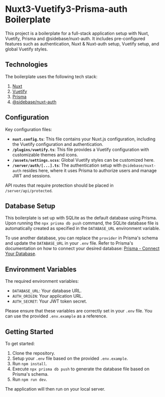 # Nuxt3-Vuetify3-Prisma-auth Boilerplate

This project is a boilerplate for a full-stack application setup with Nuxt, Vuetify, Prisma and @sidebase/nuxt-auth. It includes pre-configured features such as authentication, Nuxt & Nuxt-auth setup, Vuetify setup, and global Vuetify styles.

## Technologies

The boilerplate uses the following tech stack:

1. [Nuxt](https://nuxt.com/docs/getting-started/configuration)
2. [Vuetify](https://vuetifyjs.com/en/getting-started/installation/)
3. [Prisma](https://www.prisma.io/docs/getting-started/setup-prisma/start-from-scratch/relational-databases/connect-your-database-typescript-postgresql)
4. [@sidebase/nuxt-auth](https://sidebase.io/nuxt-auth/v0.6/getting-started/quick-start)

## Configuration

Key configuration files:

- **`nuxt.config.ts`**: This file contains your Nuxt.js configuration, including the Vuetify configuration and authentication.
- **`/plugins/vuetify.ts`**: This file provides a Vuetify configuration with customizable themes and icons.
- **`/assets/settings.scss`**: Global Vuetify styles can be customized here.
- **`/server/auth/[...].ts`**: The authentication setup with `@sidebase/nuxt-auth` resides here, where it uses Prisma to authorize users and manage JWT and sessions.

API routes that require protection should be placed in `/server/api/protected`.

## Database Setup

This boilerplate is set up with SQLite as the default database using Prisma. Upon running the `npx prisma db push` command, the SQLite database file is automatically created as specified in the `DATABASE_URL` environment variable.

To use another database, you can replace the `provider` in Prisma's schema and update the `DATABASE_URL` in your `.env` file. Refer to Prisma's documentation on how to connect your desired database: [Prisma - Connect Your Database](https://www.prisma.io/docs/getting-started/setup-prisma/start-from-scratch/relational-databases/connect-your-database-typescript-postgresql).

## Environment Variables

The required environment variables:

- `DATABASE_URL`: Your database URL.
- `AUTH_ORIGIN`: Your application URL.
- `AUTH_SECRET`: Your JWT token secret.

Please ensure that these variables are correctly set in your `.env` file. You can use the provided `.env.example` as a reference.

## Getting Started

To get started:

1. Clone the repository.
2. Setup your `.env` file based on the provided `.env.example`.
3. Run `npm install`.
4. Execute `npx prisma db push` to generate the database file based on Prisma's schema.
5. Run `npm run dev`.

The application will then run on your local server.
